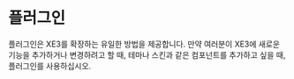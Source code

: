 # 플러그인

플러그인은 XE3를 확장하는 유일한 방법을 제공합니다. 만약 여러분이 XE3에 새로운 기능을 추가하거나 변경하려고 할 때, 테마나 스킨과 같은 컴포넌트를 추가하고 싶을 때, 플러그인를 사용하십시오.